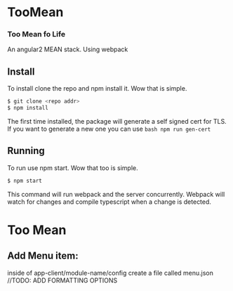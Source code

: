 # TooMean
### Too Mean fo Life

An angular2 MEAN stack. Using webpack

## Install
To install clone the repo and npm install it. Wow that is simple.

```bash
$ git clone <repo addr>
$ npm install
```

The first time installed, the package will generate a self signed
cert for TLS. If you want to generate a new one you can use
```bash npm run gen-cert```

## Running
To run use npm start. Wow that too is simple.

```bash
$ npm start
```

This command will run webpack and the server concurrently. Webpack will
watch for changes and compile typescript when a change is detected.

# Too Mean


## Add Menu item:
inside of app-client/module-name/config create a file called menu.json 
//TODO: ADD FORMATTING OPTIONS
